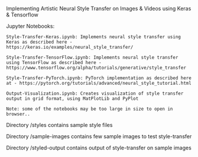 
Implementing Artistic Neural Style Transfer on Images & Videos using Keras & Tensorflow

Jupyter Notebooks:

	Style-Transfer-Keras.ipynb: Implements neural style transfer using Keras as described here - https://keras.io/examples/neural_style_transfer/

	Style-Transfer-TensorFlow.ipynb: Implements neural style transfer using TensorFlow as described here - https://www.tensorflow.org/alpha/tutorials/generative/style_transfer

	Style-Transfer-PyTorch.ipynb: PyTorch implementation as described here at - https://pytorch.org/tutorials/advanced/neural_style_tutorial.html

	Output-Visualization.ipynb: Creates visualization of style transfer output in grid format, using MatPlotLib and PyPlot

	Note: some of the notebooks may be too large in size to open in browser..

Directory /styles contains sample style files

Directory /sample-images contains few sample images to test style-transfer

Directory /styled-output contains output of style-transfer on sample images

